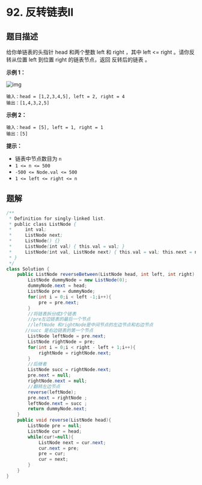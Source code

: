 # 92. 反转链表II

## 题目描述

给你单链表的头指针 head 和两个整数 left 和 right ，其中 left <= right 。请你反转从位置 left 到位置 right 的链表节点，返回 反转后的链表 。

**示例 1：**

![img](https://assets.leetcode.com/uploads/2021/02/19/rev2ex2.jpg)

```
输入：head = [1,2,3,4,5], left = 2, right = 4
输出：[1,4,3,2,5]
```

**示例 2：**

```
输入：head = [5], left = 1, right = 1
输出：[5]
```

**提示：**

- 链表中节点数目为 `n`
- `1 <= n <= 500`
- `-500 <= Node.val <= 500`
- `1 <= left <= right <= n`



## 题解

```java
/**
 * Definition for singly-linked list.
 * public class ListNode {
 *     int val;
 *     ListNode next;
 *     ListNode() {}
 *     ListNode(int val) { this.val = val; }
 *     ListNode(int val, ListNode next) { this.val = val; this.next = next; }
 * }
 */
class Solution {
    public ListNode reverseBetween(ListNode head, int left, int right) {
        ListNode dummyNode = new ListNode(0);
        dummyNode.next = head;
        ListNode pre = dummyNode;
        for(int i = 0;i < left -1;i++){
            pre = pre.next;
        }
        //将链表拆分成3个链表
        //pre左边链表的最后一个节点
        //leftNode 和rightNode是中间节点的左边节点和右边节点
       //succ 是右边链表的第一个节点
        ListNode leftNode = pre.next;
        ListNode rightNode = pre;
        for(int i = 0;i < right - left + 1;i++){
            rightNode = rightNode.next;
        }
        //后继者
        ListNode succ = rightNode.next;
        pre.next = null;
        rightNode.next = null;
        //翻转左边节点
        reverse(leftNode);
        pre.next = rightNode ;
        leftNode.next = succ ;
        return dummyNode.next;
    }
    public void reverse(ListNode head){
        ListNode pre = null;
        ListNode cur = head;
        while(cur!=null){
            ListNode next = cur.next;
            cur.next = pre;
            pre = cur;
            cur = next;
        }
    }
}
```


